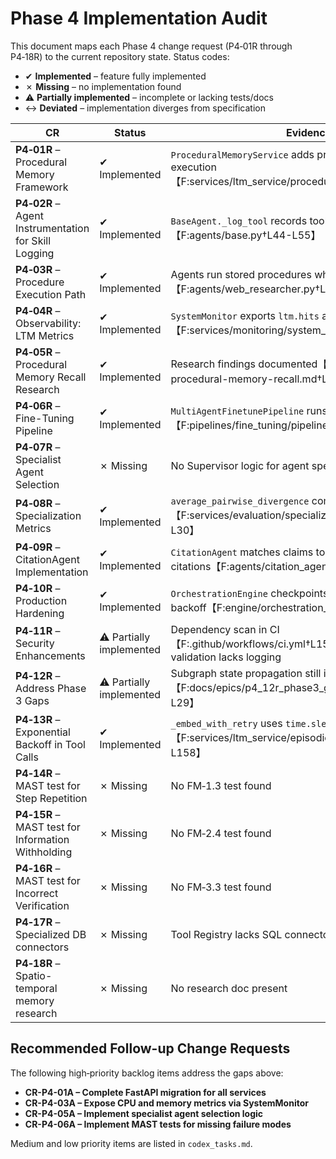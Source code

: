 # Phase 4 Implementation Audit

This document maps each Phase 4 change request (P4‑01R through P4‑18R) to the current repository state.
Status codes:

- ✔ **Implemented** – feature fully implemented
- ✗ **Missing** – no implementation found
- ⚠ **Partially implemented** – incomplete or lacking tests/docs
- ↔ **Deviated** – implementation diverges from specification

| CR | Status | Evidence |
|----|--------|---------|
| **P4‑01R** – Procedural Memory Framework | ✔ Implemented | `ProceduralMemoryService` adds procedure storage and execution【F:services/ltm_service/procedural_memory.py†L1-L38】 |
| **P4‑02R** – Agent Instrumentation for Skill Logging | ✔ Implemented | `BaseAgent._log_tool` records tool calls as spans【F:agents/base.py†L44-L55】 |
| **P4‑03R** – Procedure Execution Path | ✔ Implemented | Agents run stored procedures when available【F:agents/web_researcher.py†L206-L218】 |
| **P4‑04R** – Observability: LTM Metrics | ✔ Implemented | `SystemMonitor` exports `ltm.hits` and `ltm.misses` counters【F:services/monitoring/system_monitor.py†L62-L67】 |
| **P4‑05R** – Procedural Memory Recall Research | ✔ Implemented | Research findings documented【F:docs/research/2025-procedural-memory-recall.md†L1-L18】 |
| **P4‑06R** – Fine-Tuning Pipeline | ✔ Implemented | `MultiAgentFinetunePipeline` runs parallel jobs【F:pipelines/fine_tuning/pipeline.py†L10-L39】 |
| **P4‑07R** – Specialist Agent Selection | ✗ Missing | No Supervisor logic for agent specialization found |
| **P4‑08R** – Specialization Metrics | ✔ Implemented | `average_pairwise_divergence` computes policy divergence【F:services/evaluation/specialization_metrics.py†L1-L30】 |
| **P4‑09R** – CitationAgent Implementation | ✔ Implemented | `CitationAgent` matches claims to sources and formats citations【F:agents/citation_agent.py†L1-L33】 |
| **P4‑10R** – Production Hardening | ✔ Implemented | `OrchestrationEngine` checkpoints state and retries with backoff【F:engine/orchestration_engine.py†L268-L302】 |
| **P4‑11R** – Security Enhancements | ⚠ Partially implemented | Dependency scan in CI【F:.github/workflows/ci.yml†L157-L168】 but path validation lacks logging |
| **P4‑12R** – Address Phase 3 Gaps | ⚠ Partially implemented | Subgraph state propagation still incomplete【F:docs/epics/p4_12r_phase3_gap_closure_epic.md†L7-L29】 |
| **P4‑13R** – Exponential Backoff in Tool Calls | ✔ Implemented | `_embed_with_retry` uses `time.sleep(2**i * 0.5)`【F:services/ltm_service/episodic_memory.py†L128-L158】 |
| **P4‑14R** – MAST test for Step Repetition | ✗ Missing | No FM‑1.3 test found |
| **P4‑15R** – MAST test for Information Withholding | ✗ Missing | No FM‑2.4 test found |
| **P4‑16R** – MAST test for Incorrect Verification | ✗ Missing | No FM‑3.3 test found |
| **P4‑17R** – Specialized DB connectors | ✗ Missing | Tool Registry lacks SQL connectors |
| **P4‑18R** – Spatio-temporal memory research | ✗ Missing | No research doc present |

## Recommended Follow-up Change Requests
The following high‑priority backlog items address the gaps above:

- **CR-P4-01A – Complete FastAPI migration for all services**
- **CR-P4-03A – Expose CPU and memory metrics via SystemMonitor**
- **CR-P4-05A – Implement specialist agent selection logic**
- **CR-P4-06A – Implement MAST tests for missing failure modes**

Medium and low priority items are listed in `codex_tasks.md`.
